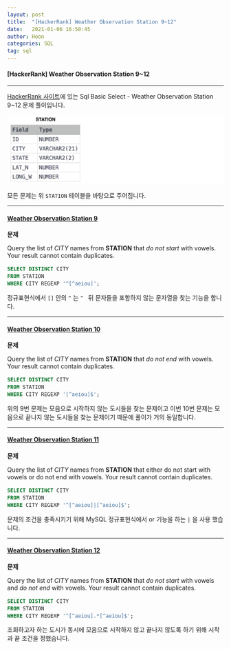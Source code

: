 ```yaml
---
layout: post
title:  "[HackerRank] Weather Observation Station 9~12"
date:   2021-01-06 16:50:45
author: Hoon
categories: SQL
tag: sql
---
```


#### [HackerRank] Weather Observation Station 9~12

------

[HackerRank 사이트](https://www.hackerrank.com/dashboard)에 있는 Sql Basic Select - Weather Observation Station 9~12 문제 풀이입니다.

![HackerRank_table1.PNG](https://github.com/hoon-923/hoon-923.github.io/blob/master/_images/HackerRank_table1.PNG?raw=true)

모든 문제는 위 `STATION` 테이블을 바탕으로 주어집니다.

-----

#### [Weather Observation Station 9](https://www.hackerrank.com/challenges/weather-observation-station-9/problem)

**문제**

Query the list of *CITY* names from **STATION** that *do not start* with vowels. Your result cannot contain duplicates.

~~~sql
SELECT DISTINCT CITY
FROM STATION
WHERE CITY REGEXP '^[^aeiou]';
~~~

정규표현식에서 `[]` 안의 `^` 는 `^ ` 뒤 문자들을 포함하지 않는 문자열을 찾는 기능을 합니다.

-----

#### [Weather Observation Station 10](https://www.hackerrank.com/challenges/weather-observation-station-10/problem)

**문제**

Query the list of *CITY* names from **STATION** that *do not end* with vowels. Your result cannot contain duplicates.

~~~sql
SELECT DISTINCT CITY
FROM STATION
WHERE CITY REGEXP '[^aeiou]$';
~~~

위의 9번 문제는 모음으로 시작하지 않는 도시들을 찾는 문제이고 이번 10번 문제는 모음으로 끝나지 않는 도시들을 찾는 문제이기 때문에 풀이가 거의 동일합니다.

----

#### [Weather Observation Station 11](https://www.hackerrank.com/challenges/weather-observation-station-11/problem)

**문제**

Query the list of *CITY* names from **STATION** that either do not start with vowels or do not end with vowels. Your result cannot contain duplicates.

~~~sql
SELECT DISTINCT CITY
FROM STATION
WHERE CITY REGEXP '^[^aeiou]|[^aeiou]$';
~~~

문제의 조건을 충족시키기 위해 MySQL 정규표현식에서 or 기능을 하는 `|` 을 사용 했습니다.

-----

#### [Weather Observation Station 12](https://www.hackerrank.com/challenges/weather-observation-station-12/problem)

**문제**

Query the list of *CITY* names from **STATION** that *do not start* with vowels and *do not end* with vowels. Your result cannot contain duplicates.

~~~sql
SELECT DISTINCT CITY
FROM STATION
WHERE CITY REGEXP '^[^aeiou].*[^aeiou]$';
~~~

조회하고자 하는 도시가 동시에 모음으로 시작하지 않고 끝나지 않도록 하기 위해 시작과 끝 조건을 정했습니다.

